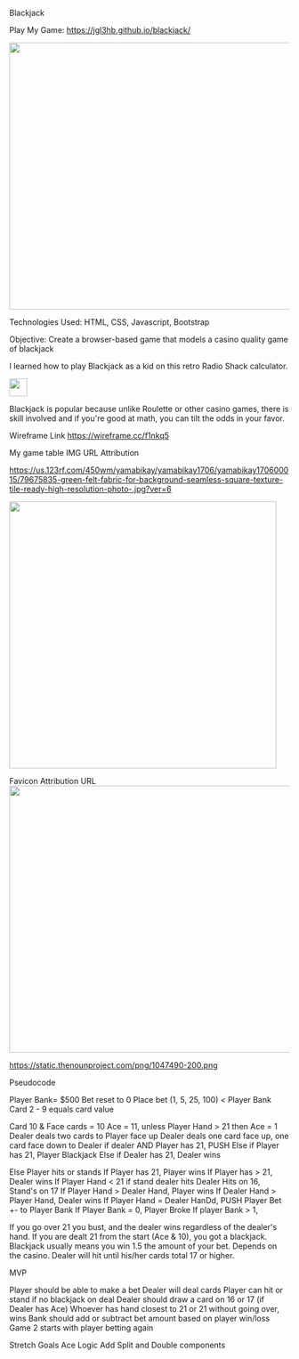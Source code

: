 Blackjack

Play My Game: https://jgl3hb.github.io/blackjack/

<img src="https://i.imgur.com/0sB3Em4.jpg"  width="720" height="480">

Technologies Used: 
HTML, CSS, Javascript, Bootstrap

Objective:
Create a browser-based game that models a casino quality game of blackjack

I learned how to play Blackjack as a kid on this retro Radio Shack calculator.

<img src="https://1.bp.blogspot.com/-6gKQPJl6TqE/YAzriwHXq2I/AAAAAAAAILU/k7KYtFOk1QQOA4rc64Cy-axBgoFemSFowCLcBGAsYHQ/s2048/0122212058c.jpg"  width="32" height="32">


Blackjack is popular because unlike Roulette or other casino games, there is skill involved and if you're good at math, you can tilt the odds in your favor.


Wireframe Link
https://wireframe.cc/f1nkq5


My game table IMG URL Attribution

https://us.123rf.com/450wm/yamabikay/yamabikay1706/yamabikay170600015/79675835-green-felt-fabric-for-background-seamless-square-texture-tile-ready-high-resolution-photo-.jpg?ver=6

<img src="https://us.123rf.com/450wm/yamabikay/yamabikay1706/yamabikay170600015/79675835-green-felt-fabric-for-background-seamless-square-texture-tile-ready-high-resolution-photo-.jpg?ver=6"  width="480" height="480">


Favicon Attribution URL
<img src="https://static.thenounproject.com/png/1047490-200.png"  width="720" height="480">

https://static.thenounproject.com/png/1047490-200.png

Pseudocode

Player Bank=  $500
Bet reset to 0
Place bet (1, 5, 25, 100) < Player Bank
Card 2 - 9 equals card value

Card 10 & Face cards = 10
Ace = 11, unless Player Hand > 21
then Ace = 1
Dealer deals two cards to Player face up
Dealer deals one card face up, one card face down to Dealer
if dealer AND Player has 21, PUSH
Else if Player has 21, Player Blackjack
Else if Dealer has 21, Dealer wins

Else
Player hits or stands
If Player has 21, Player wins
If Player has > 21, Dealer wins
If Player Hand < 21
if stand dealer hits
Dealer Hits on 16, Stand's on 17
If Player Hand > Dealer Hand, Player wins
If Dealer Hand > Player Hand, Dealer wins
If Player Hand = Dealer HanDd, PUSH
Player Bet +- to Player Bank
If Player Bank = 0, Player Broke
If player Bank > 1, 


If you go over 21 you bust, and the dealer wins regardless of the dealer's hand.
If you are dealt 21 from the start (Ace & 10), you got a blackjack.
Blackjack usually means you win 1.5 the amount of your bet. Depends on the casino.
Dealer will hit until his/her cards total 17 or higher.

MVP

Player should be able to make a bet
Dealer will deal cards
Player can hit or stand if no blackjack on deal
Dealer should draw a card on 16 or 17 (if Dealer has Ace)
Whoever has hand closest to 21 or 21 without going over, wins
Bank should add or subtract bet amount based on player win/loss
Game 2 starts with player betting again


Stretch Goals
Ace Logic
Add Split and Double components
